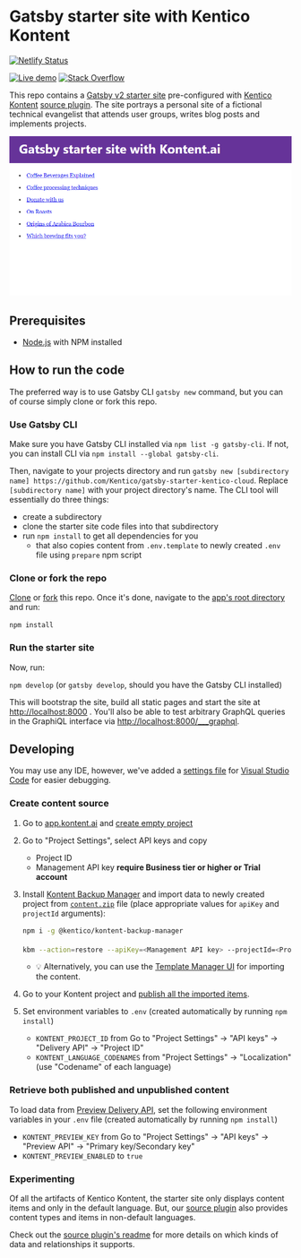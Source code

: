 # Gatsby starter site with Kentico Kontent

[![Netlify Status](https://api.netlify.com/api/v1/badges/78b48df8-68df-4b9a-9dfc-91803d8a77d8/deploy-status)](https://app.netlify.com/sites/gatsby-starter-kontent/deploys)

[![Live demo](https://img.shields.io/badge/-Live%20Demo-brightgreen.svg)](https://gatsby-starter-kontent.netlify.com/)
[![Stack Overflow](https://img.shields.io/badge/Stack%20Overflow-ASK%20NOW-FE7A16.svg?logo=stackoverflow&logoColor=white)](https://stackoverflow.com/tags/kentico-kontent)

This repo contains a [Gatsby v2 starter site](https://www.gatsbyjs.org/starters/Kentico/gatsby-starter-kontent/) pre-configured with [Kentico Kontent](https://kontent.ai/) [source plugin](https://www.npmjs.com/package/@kentico/gatsby-source-kontent). The site portrays a personal site of a fictional technical evangelist that attends user groups, writes blog posts and implements projects.

![Gatsby starter site with Kentico Kontent](screenshot.png)

## Prerequisites

* [Node.js](https://nodejs.org/) with NPM installed

## How to run the code

The preferred way is to use Gatsby CLI `gatsby new` command, but you can of course simply clone or fork this repo.

### Use Gatsby CLI

Make sure you have Gatsby CLI installed via `npm list -g gatsby-cli`. If not, you can install CLI via `npm install --global gatsby-cli`.

Then, navigate to your projects directory and run `gatsby new [subdirectory name] https://github.com/Kentico/gatsby-starter-kentico-cloud`. Replace `[subdirectory name]` with your project directory's name. The CLI tool will essentially do three things:

* create a subdirectory
* clone the starter site code files into that subdirectory
* run `npm install` to get all dependencies for you
  * that also copies content from `.env.template` to newly created `.env` file using `prepare` npm script

### Clone or fork the repo

[Clone](https://git-scm.com/docs/git-clone) or [fork](https://hub.github.com/hub-fork.1.html) this repo. Once it's done, navigate to the [app's root directory](https://github.com/Kentico/gatsby-starter-kentico-cloud) and run:

`npm install`

### Run the starter site

Now, run:

`npm develop` (or `gatsby develop`, should you have the Gatsby CLI installed)

This will bootstrap the site, build all static pages and start the site at <http://localhost:8000> . You'll also be able to test arbitrary GraphQL queries in the GraphiQL interface via <http://localhost:8000/___graphql>.

## Developing

You may use any IDE, however, we've added a [settings file](https://github.com/Kentico/gatsby-starter-kentico-cloud/blob/master/.vscode/launch.json) for [Visual Studio Code](https://code.visualstudio.com/) for easier debugging.

### Create content source

1. Go to [app.kontent.ai](https://app.kontent.ai) and [create empty project](https://kontent.ai/learn/tutorials/manage-kontent/projects/manage-projects#a-create-projects)
1. Go to "Project Settings", select API keys and copy
    * Project ID
    * Management API key **require Business tier or higher or Trial account**
1. Install [Kontent Backup Manager](https://github.com/Kentico/kontent-backup-manager-js) and import data to newly created project from [`content.zip`](./content.zip) file (place appropriate values for `apiKey` and `projectId` arguments):

    ```sh
    npm i -g @kentico/kontent-backup-manager

    kbm --action=restore --apiKey=<Management API key> --projectId=<Project ID> --zipFilename=content
    ```

    * :bulb: Alternatively, you can use the [Template Manager UI](https://kentico.github.io/kontent-template-manager/import-from-file) for importing the content.

1. Go to your Kontent project and [publish all the imported items](https://kontent.ai/learn/tutorials/write-and-collaborate/publish-your-work/publish-content-items).

1. Set environment variables to `.env` (created automatically by running `npm install`)
    * `KONTENT_PROJECT_ID` from Go to "Project Settings" -> "API keys" -> "Delivery API" -> "Project ID"
    * `KONTENT_LANGUAGE_CODENAMES`  from "Project Settings" -> "Localization" (use "Codename" of each language)

### Retrieve both published and unpublished content

To load data from [Preview Delivery API](https://kontent.ai/learn/reference/delivery-api#section/Production-vs.-Preview), set the following environment variables in your `.env` file (created automatically by running `npm install`)

* `KONTENT_PREVIEW_KEY` from Go to "Project Settings" -> "API keys" -> "Preview API" -> "Primary key/Secondary key"
* `KONTENT_PREVIEW_ENABLED` to `true`

### Experimenting

Of all the artifacts of Kentico Kontent, the starter site only displays content items and only in the default language. But, our [source plugin](https://github.com/Kentico/gatsby-source-kontent/tree/master/packages/gatsby-source-kontent) also provides content types and items in non-default languages.

Check out the [source plugin's readme](https://github.com/Kentico/gatsby-source-kontent/tree/master/packages/gatsby-source-kontent#readme) for more details on which kinds of data and relationships it supports.

